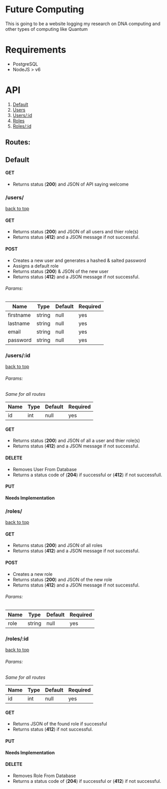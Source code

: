 # Future Computing

This is going to be a website logging my research on DNA computing and other types of computing like Quantum

# Requirements
* PostgreSQL
* NodeJS > v6

# API

1. [Default](#default)
2. [Users](#users)
3. [Users/:id](#usersid)
4. [Roles](#roles)
5. [Roles/:id](#rolesid)

## Routes:

## Default

#### GET
* Returns status (__200__) and JSON of API saying welcome


### /users/
[back to top](#future-computing)
#### GET
* Returns status (__200__) and JSON of all users and thier role(s)
* Returns status (__412__) and a JSON message if not successful.

#### POST
* Creates a new user and generates a hashed & salted password
* Assigns a default role
* Returns status (__200__) & JSON of the new user
* Returns status (__412__) and a JSON message if not successful.
###### Params:

| Name | Type | Default | Required |
|------|------|---------|----------|
| firstname | string | null | yes |
| lastname | string | null | yes |
| email | string | null | yes |
| password | string | null | yes |

### /users/:id
[back to top](#future-computing)
###### Params:
*Same for all routes* 

| Name | Type | Default | Required |
|------|------|---------|----------|
| id | int | null | yes |

#### GET
* Returns status (__200__) and JSON of all a user and thier role(s)
* Returns status (__412__) and a JSON message if not successful.

#### DELETE
* Removes User From Database
* Returns a status code of (__204__) if successful or (__412__) if not successfull.

#### PUT
__Needs Implementation__


### /roles/
[back to top](#future-computing)
#### GET
* Returns  status (__200__) and JSON of all roles
* Returns status (__412__) and a JSON message if not successful.

#### POST
* Creates a new role
* Returns  status (__200__) and JSON of the new role
* Returns status (__412__) and a JSON message if not successful.
###### Params:

| Name | Type | Default | Required |
|------|------|---------|----------|
| role | string | null | yes |


### /roles/:id
[back to top](#future-computing)
###### Params:
*Same for all routes* 

| Name | Type | Default | Required |
|------|------|---------|----------|
| id | int | null | yes |

#### GET
* Returns JSON of the found role if successful
* Returns status (__412__) if not successful.

#### PUT
__Needs Implementation__

#### DELETE
* Removes Role From Database
* Returns a status code of (__204__) if successful or (__412__) if not successful.

